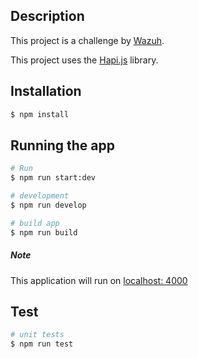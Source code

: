 ## Description
This project is a challenge by [Wazuh](https://wazuh.com/).

This project uses the [Hapi.js](https://hapi.dev/tutorials/gettingstarted/?lang=en_US) library.
## Installation

```bash
$ npm install
```

## Running the app

```bash
# Run
$ npm run start:dev

# development
$ npm run develop

# build app
$ npm run build
```
##### Note
This application will run on [localhost: 4000](https://wazuh.com/)

## Test

```bash
# unit tests
$ npm run test
```
